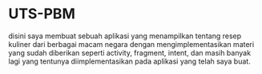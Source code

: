 # UTS-PBM
disini saya membuat sebuah aplikasi yang menampilkan tentang resep kuliner dari berbagai macam negara dengan mengimplementasikan materi yang sudah diberikan seperti activity, fragment, intent, dan masih banyak lagi yang tentunya diimplementasikan pada aplikasi yang telah saya buat.
